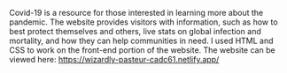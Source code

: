 Covid-19 is a resource for those interested in learning more about the pandemic. The website provides visitors with information, such as how to best protect themselves and others, live stats on global infection and mortality, and how they can help communities in need. I used HTML and CSS to work on the front-end portion of the website. The website can be viewed here: https://wizardly-pasteur-cadc61.netlify.app/
